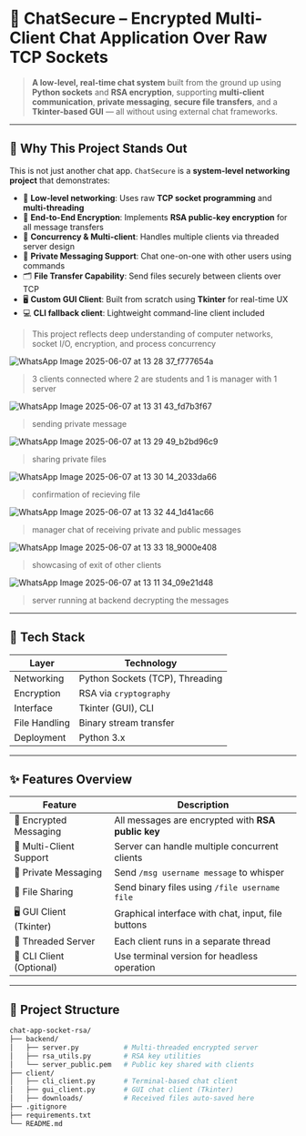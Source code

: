 # 🔐 ChatSecure – Encrypted Multi-Client Chat Application Over Raw TCP Sockets

> **A low-level, real-time chat system** built from the ground up using **Python sockets** and **RSA encryption**, supporting **multi-client communication**, **private messaging**, **secure file transfers**, and a **Tkinter-based GUI** — all without using external chat frameworks.

---

## 🧠 Why This Project Stands Out

This is not just another chat app. `ChatSecure` is a **system-level networking project** that demonstrates:

- 📡 **Low-level networking**: Uses raw **TCP socket programming** and **multi-threading**
- 🔐 **End-to-End Encryption**: Implements **RSA public-key encryption** for all message transfers
- 🧵 **Concurrency & Multi-client**: Handles multiple clients via threaded server design
- 💬 **Private Messaging Support**: Chat one-on-one with other users using commands
- 🗂️ **File Transfer Capability**: Send files securely between clients over TCP
- 🖥️ **Custom GUI Client**: Built from scratch using **Tkinter** for real-time UX
- 💻 **CLI fallback client**: Lightweight command-line client included

> This project reflects deep understanding of computer networks, socket I/O, encryption, and process concurrency

![WhatsApp Image 2025-06-07 at 13 28 37_f777654a](https://github.com/user-attachments/assets/74ae4dd7-b891-42a6-b54e-d95328b8968f)
>3 clients connected where 2 are students and 1 is manager with 1 server

![WhatsApp Image 2025-06-07 at 13 31 43_fd7b3f67](https://github.com/user-attachments/assets/af500323-d738-4e67-b091-0be62fc4b0d1)
>sending private message

![WhatsApp Image 2025-06-07 at 13 29 49_b2bd96c9](https://github.com/user-attachments/assets/06053978-a672-4070-ad41-f0b91b15fb80)
>sharing private files

![WhatsApp Image 2025-06-07 at 13 30 14_2033da66](https://github.com/user-attachments/assets/6e204601-30bd-4e63-b5dd-aca8edf8d500)
>confirmation of recieving file

![WhatsApp Image 2025-06-07 at 13 32 44_1d41ac66](https://github.com/user-attachments/assets/7e0f3cb2-b094-483c-a661-8085de494e96)
>manager chat of receiving private and public messages


![WhatsApp Image 2025-06-07 at 13 33 18_9000e408](https://github.com/user-attachments/assets/63164801-8a43-4a6a-8084-1014d60a419f)
>showcasing of exit of other clients

![WhatsApp Image 2025-06-07 at 13 11 34_09e21d48](https://github.com/user-attachments/assets/e75db05d-eeca-4d72-8756-66940b9919a4)
>server running at backend decrypting the messages

---

## 🧰 Tech Stack

| Layer       | Technology |
|-------------|------------|
| Networking  | Python Sockets (TCP), Threading |
| Encryption  | RSA via `cryptography` |
| Interface   | Tkinter (GUI), CLI |
| File Handling | Binary stream transfer |
| Deployment  | Python 3.x |

---

## ✨ Features Overview

| Feature                | Description |
|------------------------|-------------|
| 🔐 Encrypted Messaging | All messages are encrypted with **RSA public key** |
| 👥 Multi-Client Support | Server can handle multiple concurrent clients |
| 💬 Private Messaging   | Send `/msg username message` to whisper |
| 📁 File Sharing        | Send binary files using `/file username file` |
| 🖥️ GUI Client (Tkinter)| Graphical interface with chat, input, file buttons |
| 🧵 Threaded Server     | Each client runs in a separate thread |
| 🧪 CLI Client (Optional)| Use terminal version for headless operation |

---



## 🚀 Project Structure
```bash
chat-app-socket-rsa/
├── backend/
│   ├── server.py           # Multi-threaded encrypted server
│   ├── rsa_utils.py        # RSA key utilities
│   └── server_public.pem   # Public key shared with clients
├── client/
│   ├── cli_client.py       # Terminal-based chat client
│   ├── gui_client.py       # GUI chat client (Tkinter)
│   ├── downloads/          # Received files auto-saved here
├── .gitignore
├── requirements.txt
└── README.md
